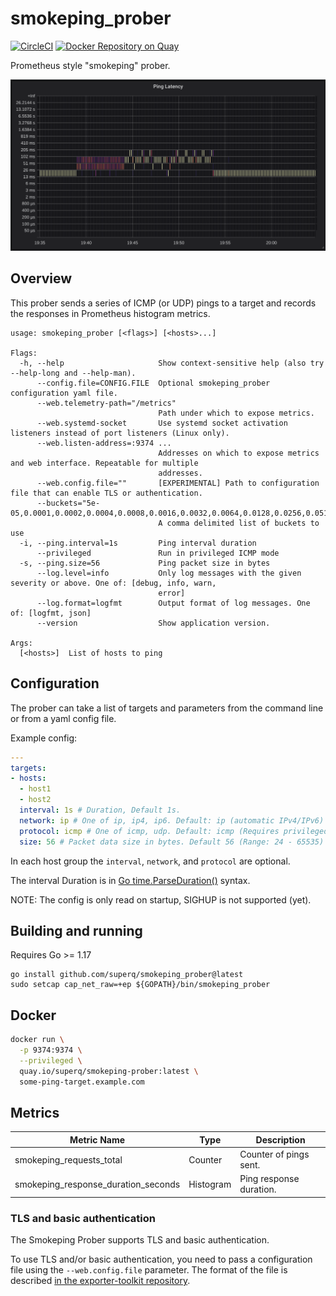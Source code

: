 # smokeping_prober

[![CircleCI](https://circleci.com/gh/SuperQ/smokeping_prober/tree/master.svg?style=svg)](https://circleci.com/gh/SuperQ/smokeping_prober/tree/master)
[![Docker Repository on Quay](https://quay.io/repository/superq/smokeping-prober/status "Docker Repository on Quay")](https://quay.io/repository/superq/smokeping-prober)

Prometheus style "smokeping" prober.

![Example Graph](example-graph.png)

## Overview

This prober sends a series of ICMP (or UDP) pings to a target and records the responses in Prometheus histogram metrics.

```
usage: smokeping_prober [<flags>] [<hosts>...]

Flags:
  -h, --help                     Show context-sensitive help (also try --help-long and --help-man).
      --config.file=CONFIG.FILE  Optional smokeping_prober configuration yaml file.
      --web.telemetry-path="/metrics"
                                 Path under which to expose metrics.
      --web.systemd-socket       Use systemd socket activation listeners instead of port listeners (Linux only).
      --web.listen-address=:9374 ...
                                 Addresses on which to expose metrics and web interface. Repeatable for multiple
                                 addresses.
      --web.config.file=""       [EXPERIMENTAL] Path to configuration file that can enable TLS or authentication.
      --buckets="5e-05,0.0001,0.0002,0.0004,0.0008,0.0016,0.0032,0.0064,0.0128,0.0256,0.0512,0.1024,0.2048,0.4096,0.8192,1.6384,3.2768,6.5536,13.1072,26.2144"
                                 A comma delimited list of buckets to use
  -i, --ping.interval=1s         Ping interval duration
      --privileged               Run in privileged ICMP mode
  -s, --ping.size=56             Ping packet size in bytes
      --log.level=info           Only log messages with the given severity or above. One of: [debug, info, warn,
                                 error]
      --log.format=logfmt        Output format of log messages. One of: [logfmt, json]
      --version                  Show application version.

Args:
  [<hosts>]  List of hosts to ping
```

## Configuration

The prober can take a list of targets and parameters from the command line or from a yaml config file.

Example config:

```yaml
---
targets:
- hosts:
  - host1
  - host2
  interval: 1s # Duration, Default 1s.
  network: ip # One of ip, ip4, ip6. Default: ip (automatic IPv4/IPv6)
  protocol: icmp # One of icmp, udp. Default: icmp (Requires privileged operation)
  size: 56 # Packet data size in bytes. Default 56 (Range: 24 - 65535)
```

In each host group the `interval`, `network`, and `protocol` are optional.

The interval Duration is in [Go time.ParseDuration()](https://golang.org/pkg/time/#ParseDuration) syntax.

NOTE: The config is only read on startup, SIGHUP is not supported (yet).

## Building and running

Requires Go >= 1.17

```console
go install github.com/superq/smokeping_prober@latest
sudo setcap cap_net_raw=+ep ${GOPATH}/bin/smokeping_prober
```

## Docker

```bash
docker run \
  -p 9374:9374 \
  --privileged \
  quay.io/superq/smokeping-prober:latest \
  some-ping-target.example.com
```

## Metrics

 Metric Name                            | Type       | Description
----------------------------------------|------------|-------------------------------------------
 smokeping\_requests\_total             | Counter    | Counter of pings sent.
 smokeping\_response\_duration\_seconds | Histogram  | Ping response duration.

### TLS and basic authentication

The Smokeping Prober supports TLS and basic authentication.

To use TLS and/or basic authentication, you need to pass a configuration file
using the `--web.config.file` parameter. The format of the file is described
[in the exporter-toolkit repository](https://github.com/prometheus/exporter-toolkit/blob/master/docs/web-configuration.md).
